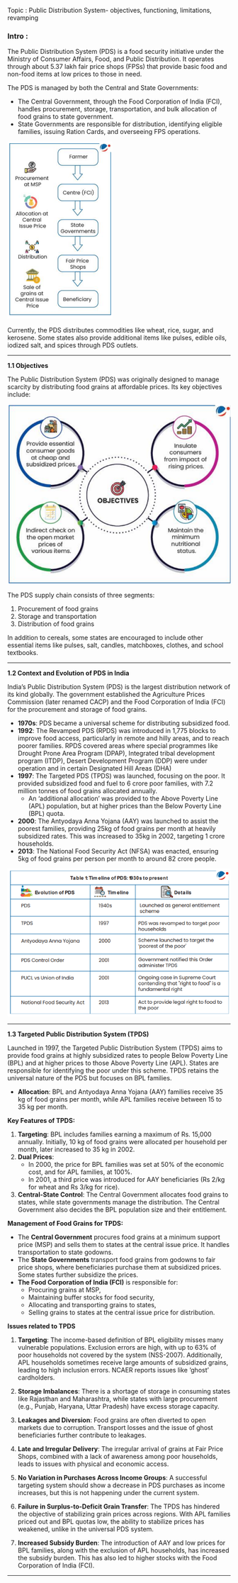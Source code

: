  Topic : Public Distribution System- objectives, functioning, limitations, revamping

### Intro : 

The Public Distribution System (PDS) is a food security initiative under the Ministry of Consumer Affairs, Food, and Public Distribution. It operates through about 5.37 lakh fair price shops (FPSs) that provide basic food and non-food items at low prices to those in need.

The PDS is managed by both the Central and State Governments:
- The Central Government, through the Food Corporation of India (FCI), handles procurement, storage, transportation, and bulk allocation of food grains to state government.
- State Governments are responsible for distribution, identifying eligible families, issuing Ration Cards, and overseeing FPS operations.

![alt text](image.png)


Currently, the PDS distributes commodities like wheat, rice, sugar, and kerosene. Some states also provide additional items like pulses, edible oils, iodized salt, and spices through PDS outlets.

--- 
**1.1 Objectives**

The Public Distribution System (PDS) was originally designed to manage scarcity by distributing food grains at affordable prices. Its key objectives include:

![alt text](image-1.png)

The PDS supply chain consists of three segments:
1. Procurement of food grains
2. Storage and transportation
3. Distribution of food grains

In addition to cereals, some states are encouraged to include other essential items like pulses, salt, candles, matchboxes, clothes, and school textbooks.

---

**1.2 Context and Evolution of PDS in India**

India’s Public Distribution System (PDS) is the largest distribution network of its kind globally. The government established the Agriculture Prices Commission (later renamed CACP) and the Food Corporation of India (FCI) for the procurement and storage of food grains.

- **1970s**: PDS became a universal scheme for distributing subsidized food.
- **1992**: The Revamped PDS (RPDS) was introduced in 1,775 blocks to improve food access, particularly in remote and hilly areas, and to reach poorer families. RPDS covered areas where
special programmes like Drought Prone Area Program (DPAP), Integrated tribal development
program (ITDP), Desert Development Program (DDP) were under operation and in certain
Designated Hill Areas (DHA)
- **1997**: The Targeted PDS (TPDS) was launched, focusing on the poor. It provided subsidized food and fuel to 6 crore poor families, with 7.2 million tonnes of food grains allocated annually.
  - An ‘additional allocation’ was provided to the Above Poverty Line (APL) population, but at higher prices than the Below Poverty Line (BPL) quota.
- **2000**: The Antyodaya Anna Yojana (AAY) was launched to assist the poorest families, providing 25kg of food grains per month at heavily subsidized rates. This was increased to 35kg in 2002, targeting 1 crore households.
- **2013**: The National Food Security Act (NFSA) was enacted, ensuring 5kg of food grains per person per month to around 82 crore people.



![alt text](image-2.png)


---

**1.3 Targeted Public Distribution System (TPDS)**

Launched in 1997, the Targeted Public Distribution System (TPDS) aims to provide food grains at highly subsidized rates to people Below Poverty Line (BPL) and at higher prices to those Above Poverty Line (APL). States are responsible for identifying the poor under this scheme. TPDS retains the universal nature of the PDS but focuses on BPL families.

- **Allocation**: BPL and Antyodaya Anna Yojana (AAY) families receive 35 kg of food grains per month, while APL families receive between 15 to 35 kg per month.

**Key Features of TPDS:**
1. **Targeting**: BPL includes families earning a maximum of Rs. 15,000 annually. Initially, 10 kg of food grains were allocated per household per month, later increased to 35 kg in 2002.
2. **Dual Prices**: 
   - In 2000, the price for BPL families was set at 50% of the economic cost, and for APL families, at 100%. 
   - In 2001, a third price was introduced for AAY beneficiaries (Rs 2/kg for wheat and Rs 3/kg for rice).
3. **Central-State Control**: The Central Government allocates food grains to states, while state governments manage the distribution. The Central Government also decides the BPL population size and their entitlement.

**Management of Food Grains for TPDS:**
- The **Central Government** procures food grains at a minimum support price (MSP) and sells them to states at the central issue price. It handles transportation to state godowns.
- The **State Governments** transport food grains from godowns to fair price shops, where beneficiaries purchase them at subsidized prices. Some states further subsidize the prices.
- **The Food Corporation of India (FCI)** is responsible for:
  - Procuring grains at MSP,
  - Maintaining buffer stocks for food security,
  - Allocating and transporting grains to states,
  - Selling grains to states at the central issue price for distribution.


**Issues related to TPDS**

1. **Targeting**: The income-based definition of BPL eligibility misses many vulnerable populations. Exclusion errors are high, with up to 63% of poor households not covered by the system (NSS-2007). Additionally, APL households sometimes receive large amounts of subsidized grains, leading to high inclusion errors. NCAER reports issues like ‘ghost’ cardholders.
   
2. **Storage Imbalances**: There is a shortage of storage in consuming states like Rajasthan and Maharashtra, while states with large procurement (e.g., Punjab, Haryana, Uttar Pradesh) have excess storage capacity.

3. **Leakages and Diversion**: Food grains are often diverted to open markets due to corruption. Transport losses and the issue of ghost beneficiaries further contribute to leakages.

4. **Late and Irregular Delivery**: The irregular arrival of grains at Fair Price Shops, combined with a lack of awareness among poor households, leads to issues with physical and economic access.

5. **No Variation in Purchases Across Income Groups**: A successful targeting system should show a decrease in PDS purchases as income increases, but this is not happening under the current system.

6. **Failure in Surplus-to-Deficit Grain Transfer**: The TPDS has hindered the objective of stabilizing grain prices across regions. With APL families priced out and BPL quotas low, the ability to stabilize prices has weakened, unlike in the universal PDS system.

7. **Increased Subsidy Burden**: The introduction of AAY and low prices for BPL families, along with the exclusion of APL households, has increased the subsidy burden. This has also led to higher stocks with the Food Corporation of India (FCI).


----


